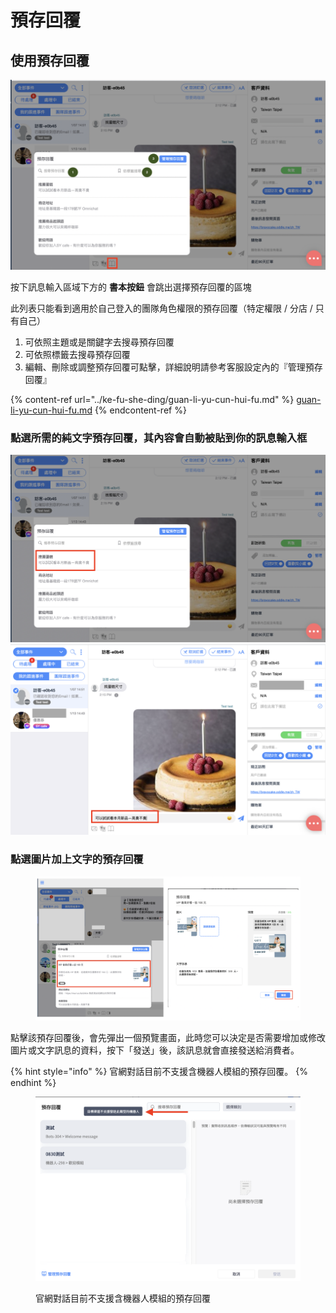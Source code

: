 # 預存回覆

## 使用預存回覆

![](<../../.gitbook/assets/截圖 2022-01-28 下午6.04.21.png>)

按下訊息輸入區域下方的 **書本按鈕** 會跳出選擇預存回覆的區塊

此列表只能看到適用於自己登入的團隊角色權限的預存回覆（特定權限 / 分店 / 只有自己）

1. 可依照主題或是關鍵字去搜尋預存回覆
2. 可依照標籤去搜尋預存回覆
3. 編輯、刪除或調整預存回覆可點擊，詳細說明請參考客服設定內的『管理預存回覆』

{% content-ref url="../ke-fu-she-ding/guan-li-yu-cun-hui-fu.md" %}
[guan-li-yu-cun-hui-fu.md](../ke-fu-she-ding/guan-li-yu-cun-hui-fu.md)
{% endcontent-ref %}

### 點選所需的純文字預存回覆，其內容會自動被貼到你的訊息輸入框

![](<../../.gitbook/assets/截圖 2022-01-28 下午6.16.01.png>) ![](<../../.gitbook/assets/截圖 2022-01-28 下午6.17.43.png>)

### 點選圖片加上文字的預存回覆

<figure><img src="../../.gitbook/assets/截圖 2022-09-12 下午4.35.40.png" alt=""><figcaption></figcaption></figure>

點擊該預存回覆後，會先彈出一個預覽畫面，此時您可以決定是否需要增加或修改圖片或文字訊息的資料，按下「發送」後，該訊息就會直接發送給消費者。

{% hint style="info" %}
官網對話目前不支援含機器人模組的預存回覆。
{% endhint %}

<figure><img src="../../.gitbook/assets/官網對話預存回覆.png" alt=""><figcaption><p>官網對話目前不支援含機器人模組的預存回覆</p></figcaption></figure>
